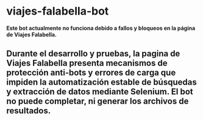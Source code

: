 # viajes-falabella-bot

**Este bot actualmente no funciona debido a fallos y bloqueos en la página de Viajes Falabella.**

Durante el desarrollo y pruebas, la pagina de Viajes Falabella presenta mecanismos de protección anti-bots y errores de carga que impiden la automatización estable de búsquedas y extracción de datos mediante Selenium. El bot no puede completar, ni generar los archivos de resultados.
---

